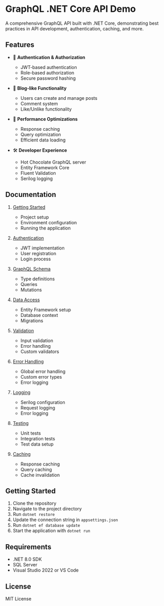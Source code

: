 # GraphQL .NET Core API Demo

A comprehensive GraphQL API built with .NET Core, demonstrating best practices in API development, authentication, caching, and more.

## Features

- 🔐 **Authentication & Authorization**
  - JWT-based authentication
  - Role-based authorization
  - Secure password hashing

- 📝 **Blog-like Functionality**
  - Users can create and manage posts
  - Comment system
  - Like/Unlike functionality

- 🚀 **Performance Optimizations**
  - Response caching
  - Query optimization
  - Efficient data loading

- 🛠️ **Developer Experience**
  - Hot Chocolate GraphQL server
  - Entity Framework Core
  - Fluent Validation
  - Serilog logging

## Documentation

1. [Getting Started](Docs/1_GettingStarted.md)
   - Project setup
   - Environment configuration
   - Running the application

2. [Authentication](Docs/2_Authentication.md)
   - JWT implementation
   - User registration
   - Login process

3. [GraphQL Schema](Docs/3_GraphQLSchema.md)
   - Type definitions
   - Queries
   - Mutations

4. [Data Access](Docs/4_DataAccess.md)
   - Entity Framework setup
   - Database context
   - Migrations

5. [Validation](Docs/5_Validation.md)
   - Input validation
   - Error handling
   - Custom validators

6. [Error Handling](Docs/6_ErrorHandling.md)
   - Global error handling
   - Custom error types
   - Error logging

7. [Logging](Docs/7_Logging.md)
   - Serilog configuration
   - Request logging
   - Error logging

8. [Testing](Docs/8_Testing.md)
   - Unit tests
   - Integration tests
   - Test data setup

9. [Caching](Docs/9_Caching.md)
   - Response caching
   - Query caching
   - Cache invalidation

## Getting Started

1. Clone the repository
2. Navigate to the project directory
3. Run `dotnet restore`
4. Update the connection string in `appsettings.json`
5. Run `dotnet ef database update`
6. Start the application with `dotnet run`

## Requirements

- .NET 8.0 SDK
- SQL Server
- Visual Studio 2022 or VS Code

## License

MIT License 